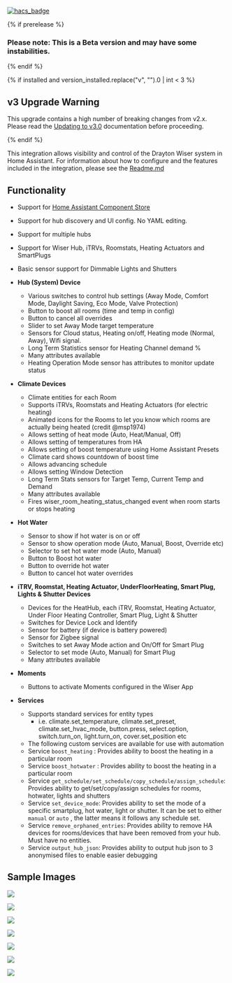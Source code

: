[![hacs_badge](https://img.shields.io/badge/HACS-Default-orange.svg)](https://github.com/hacs/integration)

{% if prerelease %}
### Please note: This is a Beta version and may have some instabilities.
{% endif %}

{% if installed and version_installed.replace("v", "").0 | int < 3  %}
  ## v3 Upgrade Warning
  This upgrade contains a high number of breaking changes from v2.x.  Please read the [Updating to v3.0](https://github.com/asantaga/wiserHomeAssistantPlatform/tree/master#updating-to-v30---important-please-read) documentation before proceeding.

{% endif %}

This integration allows visibility and control of the Drayton Wiser system in Home Assistant. For information about how to configure and the features included in the integration, please see the [Readme.md](https://github.com/asantaga/wiserHomeAssistantPlatform/blob/master/Readme.Md)


## Functionality 

- Support for [Home Assistant Component Store](https://community.home-assistant.io/t/custom-component-hacs/121727)

- Support for hub discovery and UI config.  No YAML editing.

- Support for multiple hubs
- Support for Wiser Hub, iTRVs, Roomstats, Heating Actuators and SmartPlugs
- Basic sensor support for Dimmable Lights and Shutters

- **Hub (System) Device**
    - Various switches to control hub settings (Away Mode, Comfort Mode, Daylight Saving, Eco Mode, Valve Protection)
    - Button to boost all rooms (time and temp in config)
    - Button to cancel all overrides   
    - Slider to set Away Mode target temperature
    - Sensors for Cloud status, Heating on/off, Heating mode (Normal, Away), Wifi signal.
    - Long Term Statistics sensor for Heating Channel demand % 
    - Many attributes available
    - Heating Operation Mode sensor has attributes to monitor update status

- **Climate Devices**
    - Climate entities for each Room
    - Supports iTRVs, Roomstats and Heating Actuators (for electric heating)
    - Animated icons for the Rooms to let you know which rooms are actually being heated (credit @msp1974)
    - Allows setting of heat mode (Auto, Heat/Manual, Off)
    - Allows setting of temperatures from HA
    - Allows setting of boost temperature using Home Assistant Presets
    - Climate card shows countdown of boost time
    - Allows advancing schedule
    - Allows setting Window Detection
    - Long Term Stats sensors for Target Temp, Current Temp and Demand
    - Many attributes available
    - Fires wiser_room_heating_status_changed event when room starts or stops heating

- **Hot Water**
    - Sensor to show if hot water is on or off
    - Sensor to show operation mode (Auto, Manual, Boost, Override etc)
    - Selector to set hot water mode (Auto, Manual)
    - Button to Boost hot water
    - Button to override hot water
    - Button to cancel hot water overrides

- **iTRV, Roomstat, Heating Actuator, UnderFloorHeating, Smart Plug, Lights & Shutter Devices**
    - Devices for the HeatHub, each iTRV, Roomstat, Heating Actuator, Under Floor Heating Controller, Smart Plug, Light & Shutter
    - Switches for Device Lock and Identify
    - Sensor for battery (if device is battery powered)
    - Sensor for Zigbee signal
    - Switches to set Away Mode action and On/Off for Smart Plug
    - Selector to set mode (Auto, Manual) for Smart Plug
    - Many attributes available

- **Moments**
    - Buttons to activate Moments configured in the Wiser App

- **Services**
    - Supports standard services for entity types
      - i.e. climate.set_temperature, climate.set_preset, climate.set_hvac_mode, button.press, select.option, switch.turn_on, light.turn_on, cover.set_position etc
    - The following custom services are available for use with automation
    - Service `boost_heating` : Provides ability to boost the heating in a particular room
    - Service `boost_hotwater` : Provides ability to boost the heating in a particular room
    - Service `get_schedule/set_schedule/copy_schedule/assign_schedule`: Provides ability to get/set/copy/assign schedules for rooms, hotwater, lights and shutters
    - Service `set_device_mode`: Provides ability to set the mode of a specific smartplug, hot water, light or shutter. It can be set to either `manual` or `auto` , the latter means it follows any schedule set.
    - Service `remove_orphaned_entries`: Provides ability to remove HA devices for rooms/devices that have been removed from your hub.  Must have no entities.
    - Service `output_hub_json`: Provides ability to output hub json to 3 anonymised files to enable easier debugging


## Sample Images

![](https://github.com/asantaga/wiserHomeAssistantPlatform/raw/master/docs/screenshot.PNG)

![](https://github.com/asantaga/wiserHomeAssistantPlatform/raw/master/docs/hub.PNG)

![](https://github.com/asantaga/wiserHomeAssistantPlatform/raw/master/docs/room.PNG)

![](https://github.com/asantaga/wiserHomeAssistantPlatform/raw/master/docs/trv.PNG)

![](https://github.com/asantaga/wiserHomeAssistantPlatform/raw/master/docs/roomstat.PNG)

![](https://github.com/asantaga/wiserHomeAssistantPlatform/raw/master/docs/smartplug.PNG)

![](https://github.com/asantaga/wiserHomeAssistantPlatform/raw/master/docs/heatingactuator.PNG)
